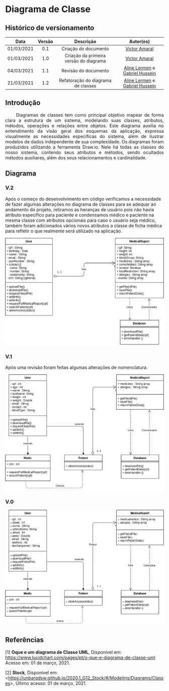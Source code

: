 # Diagrama de Classe

## Histórico de versionamento

|    Data    | Versão |                Descrição                 |                                              Autor(es)                                               |
| :--------: | :----: | :--------------------------------------: | :--------------------------------------------------------------------------------------------------: |
| 01/03/2021 |  0.1   |           Criação do documento           | [Victor Amaral](https://github.com/VictorAmaralc)|
| 01/03/2021 |  1.0   | Criação da primeira versão do diagrama | [Victor Amaral](https://github.com/VictorAmaralc) |
| 04/03/2021 |  1.1   | Revisão do documento |[Aline Lermen](https://github.com/AlineLermen)  e [Gabriel Hussein](https://github.com/GabrielHussein)|
| 21/03/2021 |  1.2   | Refatoração do diagrama de classes |[Aline Lermen](https://github.com/AlineLermen)  e [Gabriel Hussein](https://github.com/GabrielHussein)|

## Introdução
<p style="text-align: justify;"> &emsp;&emsp;
Diagramas de classes tem como principal objetivo mapear de forma clara a estrutura de um sistema, modelando suas classes, atributos, métodos, operações e relações entre objetos. Este diagrama auxilia no entendimento da visão geral dos esquemas da aplicação, expressa visualmente as necessidades específicas do sistema, além de ilustrar modelos de dados independente de sua complexidade.
Os diagramas foram produzidos utilizando a ferramenta Draw.io. Nele há todas as classes do nosso sistema, contendo seus atributos e métodos, sendo ocultados métodos auxiliares, além dos seus relacionamentos e cardinalidade.
</p>

## Diagrama

### V.2 
Após o começo do desenvolvimento em código verificamos a necessidade de fazer algumas alterações no diagrama de classes para se adequar ao andamento do projeto, retiramos as heranças de usuário pois não havia atributo específico para paciente e condensamos médico e paciente na mesma classe com atributos opcionais para caso o usuário seja médico, também foram adicionados vários novos atributos a classe de ficha médica para refletir o que realmente será utilizado na aplicação.

![Classev2](../assets/images/04-diagramasUML/diagramaClasse/diagramaClasse_v2.jpg)

### V.1
Após uma revisão foram feitas algumas alterações de nomenclatura.

![Classev1](../assets/images/04-diagramasUML/diagramaClasse/diagramaClasse_v1.jpg)

### V.0

![Classe](../assets/images/04-diagramasUML/diagramaClasse/diagramaClasse.jpg)

## Referências

[1] **Oque e um diagrama de Classe UML**, Disponível em: <https://www.lucidchart.com/pages/pt/o-que-e-diagrama-de-classe-uml> Acesso em: 01 de março, 2021.

[2] **Stock**, Disponível em: <<https://unbarqdsw.github.io/2020.1_G12_Stock/#/Modeling/Diagrams/Classes>>, Último acesso: 01 de março, 2021.